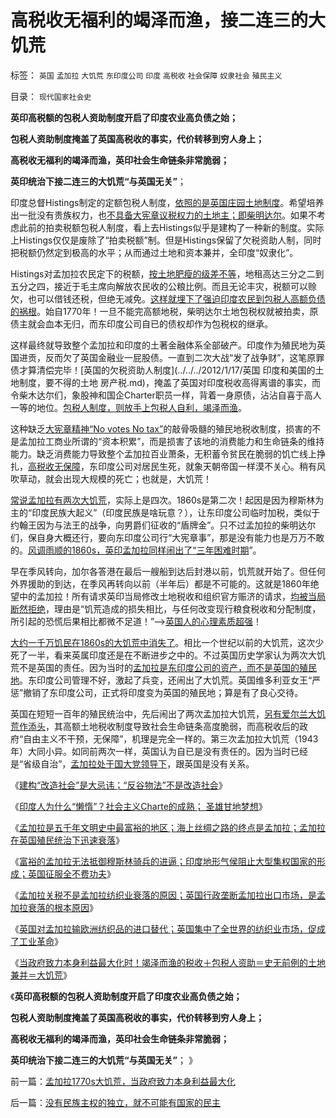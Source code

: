 # 高税收无福利的竭泽而渔，接二连三的大饥荒

标签： `英国` `孟加拉` `大饥荒` `东印度公司` `印度` `高税收` `社会保障` `奴隶社会` `殖民主义` 

目录： `现代国家社会史`

**英印高税额的包税人资助制度开启了印度农业高负债之始；**

**包税人资助制度掩盖了英国高税收的事实，代价转移到穷人身上；**

**高税收无福利的竭泽而渔，英印社会生命链条非常脆弱；**

**英印统治下接二连三的大饥荒“与英国无关”**；

印度总督Histings制定的定额包税人制度，[依照的是英国庄园土地制度](../../../2012/1/17/印度土地包税人和资助佃租农制度；回归中世纪农奴庄园.md)。希望培养出一批没有贵族权力，也[不具备大宪章议税权力的土地主；即柴明达尔](../../../2011/11/26/中世纪农奴庄园的游戏规则.md)。如果不考虑此前的拍卖税额包税人制度，看上去Histings似乎是建构了一种新的制度。实际上Histings仅仅是废除了“拍卖税额”制。但是Histings保留了欠税资助人制，同时把税额仍然定到极高的水平；从而通过土地和资本兼并，全印度“奴隶化”。

Histings对孟加拉农民定下的税额，[按土地肥瘦的级差不等](../../../2012/1/17/英国无视农民生命的冷酷的级差地租包税制；.md)，地租高达三分之二到五分之四，接近于毛主席向解放农民收的公粮比例。而且无论丰灾，税额可以赊欠，也可以借钱还税，但绝无减免。[这样就埋下了强迫印度农民到包税人高额负债的祸根](../../../2012/1/18/印度农业已经破产，没有高利贷，农业已经崩溃.md)。始自1770年！一旦不能完高额地税，柴明达尔土地包税权就被拍卖，原债主就会血本无归，而东印度公司自已的债权却作为包税权的继承。

这样最终就导致整个孟加拉和印度的土著金融体系全部破产。印度作为殖民地为英国进贡，反而欠了英国金融业一屁股债。一直到二次大战“发了战争财”，这笔原罪债才算清偿完毕！[英国的欠税资助人制度](../../../2012/1/17/英国 印度和美国的土地制度，要不得的土地 房产税.md)，掩盖了英国对印度税收高得离谱的事实，而令柴木达尔们，象股神和国企Charter职员一样，背着一身原债，沾沾自喜于高人一等的地位。[包税人制度，则放手上包税人自利，竭泽而渔](../../../2012/1/14/charter型特权经济，通往奴役之路的全景图.md)。

这种缺乏[大宪章精神“No votes No
tax”](../../../2010/8/20/公私不分!税收民主化1500年弯路！.md)的敲骨吸髓的殖民地税收制度，损害的不是孟加拉工商业所谓的“资本积累”，而是损害了该地的消费能力和生命链条的维持能力。缺乏消费能力导致整个孟加拉百业萧条，无积蓄令贫民在脆弱的饥亡线上挣扎，[高税收无保障](../../../2007/12/23/冗员吃饭财政拖累：高税收无福利无助社会和谐.md)，东印度公司对居民生死，就象天朝帝国一样漠不关心。稍有风吹草动，就会出现大规模的死亡；也就是，大饥荒！

[常说孟加拉有两次大饥荒](../../../2009/8/2/英属孟加拉两次大饥荒和经济学家的良心.md)，实际上是四次。1860s是第二次！起因是因为穆斯林为主的“印度民族大起义”（印度民族是啥玩意？），让东印度公司临时加税，类似于约翰王因为与法王的战争，向男爵们征收的“盾牌金”。只不过孟加拉的柴明达尔们，保自身大概还行，要向东印度公司行“大宪章事”，那是没有能力也是万万不敢的。[风调雨顺的1860s，英印孟加拉同样闹出了“三年困难时期](../../../2009/7/5/历史责任归咎于毛主席是不公正的.md)”。

早在季风转向，加尔各答港在最后一艘船到达后封港以前，饥荒就开始了。但任何外界援助的到达，在季风再转向以前（半年后）都是不可能的。这就是1860年绝望中的孟加拉！所有请求英印当局修改土地税收和组织官方赈济的请求，[均被当局断然拒绝](../../../2011/12/12/爱尔兰大饥荒中的马尔萨斯的人口论.md)，理由是“饥荒造成的损失相比，与任何改变现行粮食税收和分配制度，所引起的恐慌后果相比都微不足道！”——>[英国人的心理素质超强](../../../2011/12/23/饥荒与公有制相伴随；中世纪特权经济瓦解过程中的饥荒成因；.md)！

[大约一千万饥民在1860s的大饥荒中消失了](../../../2011/12/23/英国治下的大饥荒，平民在堆积的粮食前饿死.md)。相比一个世纪以前的大饥荒，这次少死了一半，看来英属印度还是在不断进步之中的。不过英国历史学家认为两次大饥荒不是英国的责任。因为当时的[孟加拉是东印度公司的资产，而不是英国的殖民地](../../../2012/1/15/英国人无意中得到印度，亚当斯密“不心疼”.md)。东印度公司管理不好，激起了兵变，还闹出了大饥荒。英国维多利亚女王“严惩”撤销了东印度公司，正式将印度变为英国的殖民地；算是有了良心交待。

英国在短短一百年的殖民统治中，先后闹出了两次孟加拉大饥荒，[另有爱尔兰大饥荒作添头](../../../2011/12/13/爱尔兰大饥荒的教训;垄断同情心的“向弱者倾斜”.md)，其高额土地税收制度导致社会生命链条高度脆弱，而高税收后的政府“自由主义不干预，无保障”，机理是完全一样的。第三次孟加拉大饥荒（1943年）大同小异。如同前两次一样，英国认为自已是没有责任的。因为当时已经是“省级自治”，[孟加拉处于国大党领导下](../../../2012/1/14/中国改革谨防改到印度失败的道路上.md)，跟英国是没有关系。

《[建构“改造社会”是大忌讳；“反谷物法”不是改造社会](../../../2012/1/19/建构社会是大忌讳；“反谷物法”不是革命.md)》

《[印度人为什么“懒惰”？社会主义Charte的成熟； 圣雄甘地梦想](../../../2012/1/20/印度人的“懒惰”，Charter的种姓，圣雄甘地的梦想.md)》

《[孟加拉是五千年文明史中最富裕的地区；海上丝绸之路的终点是孟加拉；孟加拉在英国殖民统治下迅速衰落](../../../2012/1/15/孟加拉是世界富裕总冠军，海上丝绸之路的终点.md)》

《[富裕的孟加拉无法抵御穆斯林骑兵的进逼；印度地形气侯阻止大型集权国家的形成；英国征服全不费功夫](../../../2012/1/20/印度地形气侯阻止大型国家形成，穆斯林骑兵和英国的入侵.md)》

《[孟加拉关税不是孟加拉纺织业衰落的原因；英国行政垄断孟加拉出口市场，是孟加拉衰落的根本原因](../../../2012/1/20/英国行政垄断孟加拉出口，导致孟加拉衰落.md)》

《[英国对孟加拉输欧洲纺织品的进口替代；英国集中了全世界的纺织业市场，促成了工业革命](../../../2012/1/20/小小的英国集中了全球纺织业，工业革命因而发生.md)》

《[当政府致力本身利益最大化时！竭泽而渔的税收＋包税人资助＝史无前例的土地兼并＝大饥荒](../../../2012/1/21/孟加拉1770s大饥荒，当政府致力本身利益最大化.md)》

《**英印高税额的包税人资助制度开启了印度农业高负债之始；**

**包税人资助制度掩盖了英国高税收的事实，代价转移到穷人身上；**

**高税收无福利的竭泽而渔，英印社会生命链条非常脆弱；**

**英印统治下接二连三的大饥荒“与英国无关”**； 》



前一篇：[孟加拉1770s大饥荒，当政府致力本身利益最大化](../../../2012/1/21/孟加拉1770s大饥荒，当政府致力本身利益最大化.md)

后一篇：[没有民族主权的独立，就不可能有国家的民主](../../../2012/1/21/没有民族主权的独立，就不可能有国家的民主.md)